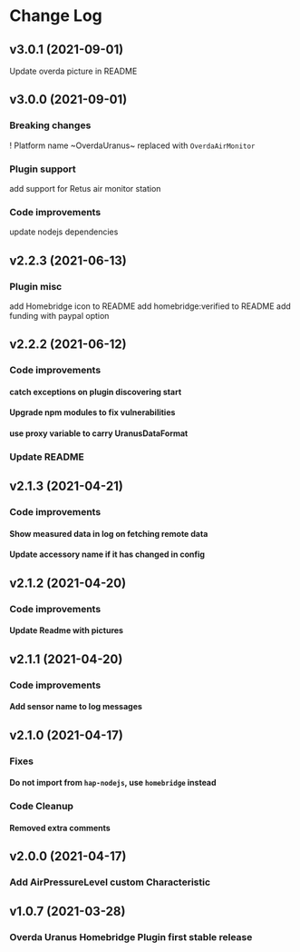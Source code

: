 # Change Log

## v3.0.1 (2021-09-01)
Update overda picture in README

## v3.0.0 (2021-09-01)

### Breaking changes
! Platform name ~OverdaUranus~ replaced with `OverdaAirMonitor`

### Plugin support
add support for Retus air monitor station

### Code improvements
update nodejs dependencies

## v2.2.3 (2021-06-13)

### Plugin misc
add Homebridge icon to README
add homebridge:verified to README
add funding with paypal option

## v2.2.2 (2021-06-12)

### Code improvements
#### catch exceptions on plugin discovering start
#### Upgrade npm modules to fix vulnerabilities
#### use proxy variable to carry UranusDataFormat

### Update README

## v2.1.3 (2021-04-21)

### Code improvements
#### Show measured data in log on fetching remote data
#### Update accessory name if it has changed in config

## v2.1.2 (2021-04-20)

### Code improvements
#### Update Readme with pictures

## v2.1.1 (2021-04-20)

### Code improvements
#### Add sensor name to log messages

## v2.1.0 (2021-04-17)

### Fixes
#### Do not import from `hap-nodejs`, use `homebridge` instead

### Code Cleanup
#### Removed extra comments

## v2.0.0 (2021-04-17)

### Add AirPressureLevel custom Characteristic

## v1.0.7 (2021-03-28)

### Overda Uranus Homebridge Plugin first stable release

